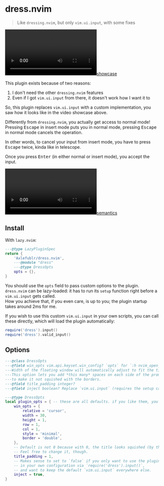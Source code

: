 # dress.nvim

> Like `dressing.nvim`, but only `vim.ui.input`, with some fixes

[![showcase](https://raw.githubusercontent.com/Axlefublr/dress.nvim/main/img/showcase.mp4)](https://raw.githubusercontent.com/Axlefublr/dress.nvim/main/img/showcase.mp4)

This plugin exists because of two reasons:

1. I don't need the other `dressing.nvim` features
2. Even if I got `vim.ui.input` from there, it doesn't work how I want it to

So, this plugin replaces `vim.ui.input` with a custom implementation, you saw how it looks like in the video showcase above.

Differently from `dressing.nvim`, you actually get access to normal mode! \
Pressing <kbd>Escape</kbd> in insert mode puts you in normal mode,
pressing <kbd>Escape</kbd> in normal mode cancels the operation.

In other words, to cancel your input from insert mode, you have to press <kbd>Escape</kbd> twice, kinda like in telescope.

Once you press <kbd>Enter</kbd> (in either normal or insert mode), you accept the input.

[![semantics](https://raw.githubusercontent.com/Axlefublr/dress.nvim/main/img/semantics.mp4)](https://raw.githubusercontent.com/Axlefublr/dress.nvim/main/img/semantics.mp4)

## Install

With `lazy.nvim`:
```lua
---@type LazyPluginSpec
return {
    'Axlefublr/dress.nvim',
    ---@module "dress"
    ---@type DressOpts
    opts = {},
}
```

You should use the `opts` field to pass custom options to the plugin. \
`dress.nvim` can be lazy-loaded: it has to run its `setup` function right before a `vim.ui.input` gets called. \
How you achieve that, if you even care, is up to you; the plugin startup takes around 2ms for me.

If you wish to use this custom `vim.ui.input` in your own scripts, you can call these directly, which will load the plugin automatically:
```lua
require('dress').input()
require('dress').valid_input()
```

## Options

```lua
---@class DressOpts
---@field win_opts vim.api.keyset.win_config? `opts` for `:h nvim_open_win()`
---Width of the floating window will automatically adjust to fit the title (meaning `prompt`).
---This option lets you add *this many* spaces on each side of the prompt,
---to make it not squished with the borders.
---@field title_padding integer?
---@field inject boolean? Replace `vim.ui.input` (requires the setup call)

---@type DressOpts
local plugin_opts = { -- these are all defaults. if you like them, you can keep `opts = {}`
	win_opts = {
		relative = 'cursor',
		width = 30,
		height = 1,
		row = 1,
		col = 1,
		style = 'minimal',
		border = 'double',
	},
	-- Default is not 0 because with 0, the title looks squished (by the borders).
	-- Feel free to change it, though.
	title_padding = 1,
	-- Makes sense to set to `false` if you only want to use the plugin explicitly
	-- in your own configuration via `require('dress').input()`,
	-- and want to keep the default `vim.ui.input` everywhere else.
	inject = true,
}
```
